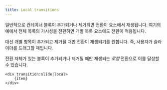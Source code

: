 ```yaml
---
title: Local transitions
---
```


일반적으로 컨테이너 블록이 추가되거나 제거되면 전환이 요소에서 재생됩니다. 여기의 예에서 전체 목록의 가시성을 전환하면 개별 목록 요소에도 전환이 적용됩니다.

대신 개별 항목이 추가되고 제거될 때만 전환이 재생되기를 원합니다. 즉, 사용자가 슬라이더를 드래그할 때입니다.

전환 자체가 있는 블록이 추가되거나 제거될 때만 재생되는 *로컬* 전환으로 이를 달성할 수 있습니다.

```svelte
<div transition:slide|local>
	{item}
</div>
```
